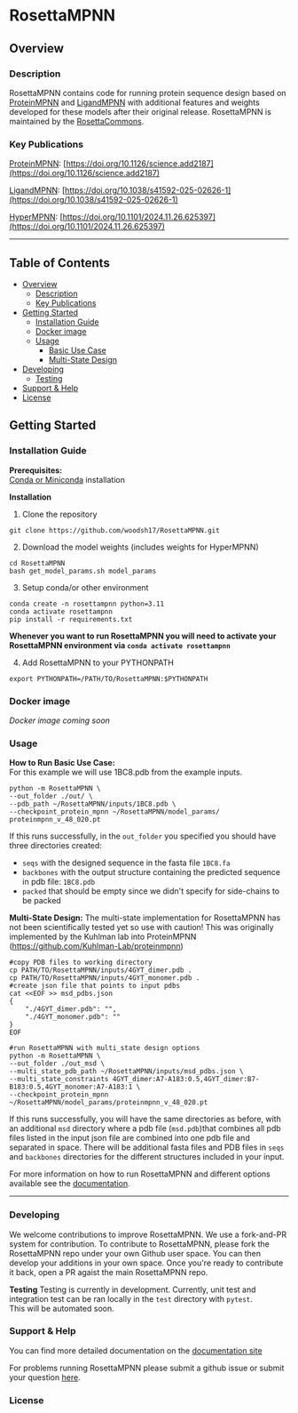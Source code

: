 # RosettaMPNN

## Overview

### Description
RosettaMPNN contains code for running protein sequence design based on [ProteinMPNN](https://github.com/dauparas/ProteinMPNN) and [LigandMPNN](https://github.com/dauparas/LigandMPNN) with additional features and weights developed for these models after their original release. RosettaMPNN is maintained by the [RosettaCommons](https://www.rosettacommons.org/). 

### Key Publications

[ProteinMPNN](https://github.com/dauparas/ProteinMPNN): [https://doi.org/10.1126/science.add2187](https://doi.org/10.1126/science.add2187)

[LigandMPNN](https://github.com/dauparas/LigandMPNN): [https://doi.org/10.1038/s41592-025-02626-1](https://doi.org/10.1038/s41592-025-02626-1)

[HyperMPNN](https://github.com/meilerlab/HyperMPNN): [https://doi.org/10.1101/2024.11.26.625397](https://doi.org/10.1101/2024.11.26.625397)

---
## Table of Contents

- [Overview](#overview)
  - [Description](#description)
  - [Key Publications](#key-publications)
- [Getting Started](#getting-started)
  - [Installation Guide](#installation-guide)
  - [Docker image](#docker-image)
  - [Usage](#usage)
    - [Basic Use Case](#how-to-run-basic-use-case)
    - [Multi-State Design](#multi-state-design)
- [Developing](#developing)
  - [Testing](#testing)
- [Support & Help](#support--help)
- [License](#license)

## Getting Started
### Installation Guide

**Prerequisites:**  
[Conda or Miniconda](https://www.anaconda.com/download) installation 

**Installation**
1. Clone the repository
```
git clone https://github.com/woodsh17/RosettaMPNN.git
```
2. Download the model weights (includes weights for HyperMPNN)
```
cd RosettaMPNN
bash get_model_params.sh model_params
```
3. Setup conda/or other environment
```
conda create -n rosettampnn python=3.11
conda activate rosettampnn
pip install -r requirements.txt
```
**Whenever you want to run RosettaMPNN you will need to activate your RosettaMPNN environment via `conda activate rosettampnn`**

4. Add RosettaMPNN to your PYTHONPATH
```
export PYTHONPATH=/PATH/TO/RosettaMPNN:$PYTHONPATH
```

### Docker image
_Docker image coming soon_

### Usage

**How to Run Basic Use Case:**  
For this example we will use 1BC8.pdb from the example inputs.
```
python -m RosettaMPNN \
--out_folder ./out/ \
--pdb_path ~/RosettaMPNN/inputs/1BC8.pdb \
--checkpoint_protein_mpnn ~/RosettaMPNN/model_params/ proteinmpnn_v_48_020.pt 
```
If this runs successfully, in the `out_folder` you specified you should have three directories created:
* `seqs` with the designed sequence in the fasta file `1BC8.fa`
* `backbones` with the output structure containing the predicted sequence in pdb file: `1BC8.pdb`
* `packed` that should be empty since we didn't specify for side-chains to be packed

**Multi-State Design:** 
The multi-state implementation for RosettaMPNN has not been scientifically tested yet so use with caution! This was originally implemented by the Kuhlman lab into ProteinMPNN (https://github.com/Kuhlman-Lab/proteinmpnn)
```
#copy PDB files to working directory
cp PATH/TO/RosettaMPNN/inputs/4GYT_dimer.pdb .
cp PATH/TO/RosettaMPNN/inputs/4GYT_monomer.pdb .
#create json file that points to input pdbs
cat <<EOF >> msd_pdbs.json
{
    "./4GYT_dimer.pdb": "",
    "./4GYT_monomer.pdb": ""
}
EOF

#run RosettaMPNN with multi_state design options
python -m RosettaMPNN \
--out_folder ./out_msd \
--multi_state_pdb_path ~/RosettaMPNN/inputs/msd_pdbs.json \
--multi_state_constraints 4GYT_dimer:A7-A183:0.5,4GYT_dimer:B7-B183:0.5,4GYT_monomer:A7-A183:1 \
--checkpoint_protein_mpnn ~/RosettaMPNN/model_params/proteinmpnn_v_48_020.pt 
```
If this runs successfully, you will have the same directories as before, with an additional `msd` directory where a pdb file (`msd.pdb`)that combines all pdb files listed in the input json file are combined into one pdb file and separated in space. There will be additional fasta files and PDB files in `seqs` and `backbones` directories for the different structures included in your input. 



For more information on how to run RosettaMPNN and different options available see the [documentation]((https://woodsh17.github.io/RosettaMPNN/)). 

---
### Developing 
We welcome contributions to improve RosettaMPNN. We use a fork-and-PR system for contribution. To contribute to RosettaMPNN, please fork the RosettaMPNN repo under your own Github user space. You can then develop your additions in your own space. Once you're ready to contribute it back, open a PR agaist the main RosettaMPNN repo.

**Testing**
Testing is currently in development. Currently, unit test and integration test can be ran locally in the `test` directory with `pytest`.  
This will be automated soon. 

### Support & Help
You can find more detailed documentation on the [documentation site](https://woodsh17.github.io/RosettaMPNN/)

For problems running RosettaMPNN please submit a github issue or submit your question [here](https://rosettacommons.org/contact/). 

### License 
